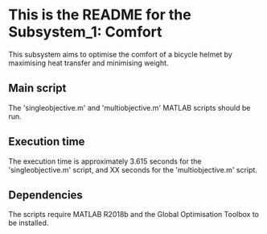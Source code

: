 This is the README for the Subsystem_1: Comfort
=======

This subsystem aims to optimise the comfort of a bicycle helmet by maximising heat transfer and minimising weight.


Main script 
-------
The 'singleobjective.m' and 'multiobjective.m' MATLAB scripts should be run.

Execution time
-------
The execution time is approximately 3.615 seconds for the 'singleobjective.m' script, and XX seconds for the 'multiobjective.m' script.


Dependencies
-------
The scripts require MATLAB R2018b and the Global Optimisation Toolbox to be installed.
